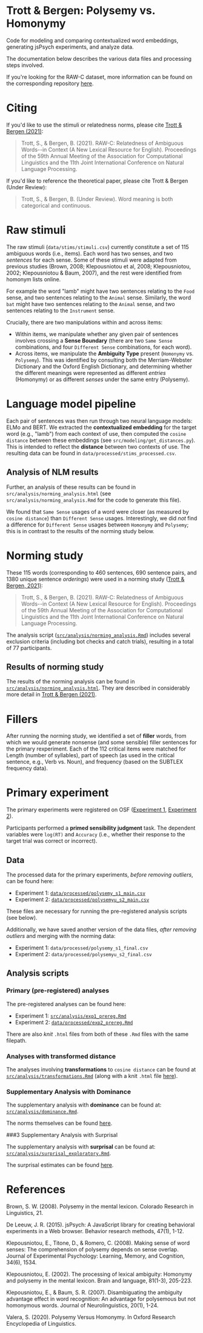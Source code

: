 # Trott & Bergen: Polysemy vs. Homonymy

Code for modeling and comparing contextualized word embeddings, generating jsPsych experiments, and analyze data.

The documentation below describes the various data files and processing steps involved.

If you're looking for the RAW-C dataset, more information can be found on the corresponding repository [here](https://github.com/seantrott/raw-c).

# Citing 

If you'd like to use the stimuli or relatedness norms, please cite [Trott & Bergen (2021)](https://arxiv.org/abs/2105.13266):

> Trott, S., & Bergen, B. (2021). RAW-C: Relatedness of Ambiguous Words--in Context (A New Lexical Resource for English). Proceedings of the 59th Annual Meeting of the Association for Computational Linguistics and the 11th Joint International Conference on Natural Language Processing.

If you'd like to reference the theoretical paper, please cite Trott & Bergen (Under Review):

> Trott, S., & Bergen, B. (Under Review). Word meaning is both categorical and continuous.

# Raw stimuli

The raw stimuli (`data/stims/stimuli.csv`) currently constitute a set of 115 ambiguous words (i.e., items). Each word has two senses, and two *sentences* for each sense. Some of these stimuli were adapted from previous studies (Brown, 2008; Klepousniotou et al, 2008; Klepousniotou, 2002; Klepousniotou & Baum, 2007), and the rest were identified from homonym lists online.

For example the word "lamb" might have two sentences relating to the `Food` sense, and two sentences relating to the `Animal` sense. Similarly, the word `bat` might have two sentences relating to the `Animal` sense, and two sentences relating to the `Instrument` sense.

Crucially, there are two manipulations within and across items:

- Within items, we manipulate whether any given pair of sentences involves crossing a **Sense Boundary** (there are two `Same Sense` combinations, and four `Different Sense` combinations, for each word).  
- Across items, we manipulate the **Ambiguity Type** present (`Homonymy` vs. `Polysemy`). This was identified by consulting both the Merriam-Webster Dictionary and the Oxford English Dictionary, and determining whether the different meanings were represented as different *entries* (Homonymy) or as different *senses* under the same entry (Polysemy). 

# Language model pipeline

Each pair of sentences was then run through two neural language models: ELMo and BERT. We extracted the **contextualized embedding** for the target word (e.g., "lamb") from each context of use, then computed the `cosine distance` between these embeddings (see `src/modeling/get_distances.py`). This is intended to reflect the **distance** between two contexts of use. The resulting data can be found in `data/processed/stims_processed.csv`.

## Analysis of NLM results

Further, an analysis of these results can be found in `src/analysis/norming_analysis.html` (see `src/analysis/norming_analysis.Rmd` for the code to generate this file).

We found that `Same Sense` usages of a word were closer (as measured by `cosine distance`) than `Different Sense` usages. Interestingly, we did *not* find a difference for `Different Sense` usages between `Homonymy` and `Polysemy`; this is in contrast to the results of the norming study below.

# Norming study

These 115 words (corresponding to 460 sentences, 690 sentence pairs, and 1380 unique sentence *orderings*) were used in a norming study ([Trott & Bergen, 2021)](https://arxiv.org/abs/2105.13266):

> Trott, S., & Bergen, B. (2021). RAW-C: Relatedness of Ambiguous Words--in Context (A New Lexical Resource for English). Proceedings of the 59th Annual Meeting of the Association for Computational Linguistics and the 11th Joint International Conference on Natural Language Processing.

The analysis script ([`src/analysis/norming_analysis.Rmd`](https://github.com/seantrott/trott_ph_amb/blob/master/src/analysis/norming_analysis.Rmd)) includes several exclusion criteria (including bot checks and catch trials), resulting in a total of 77 participants.

## Results of norming study

The results of the norming analysis can be found in [`src/analysis/norming_analysis.html`](https://github.com/seantrott/trott_ph_amb/blob/master/src/analysis/norming_analysis.html). They are described in considerably more detail in [Trott & Bergen (2021)](https://arxiv.org/abs/2105.13266).

# Fillers 

After running the norming study, we identified a set of **filler** words, from which we would generate nonsense (and some sensible) filler sentences for the primary rexperiment. Each of the 112 critical items were matched for Length (number of syllables), part of speech (as used in the critical sentence, e.g., Verb vs. Noun), and frequency (based on the SUBTLEX frequency data).

# Primary experiment

The primary experiments were registered on OSF ([Experiment 1](https://osf.io/gj48a/), [Experiment 2](https://osf.io/4ej6t)).

Participants performed a **primed sensibility judgment** task. The dependent variables were `log(RT)` and `Accuracy` (i.e., whether their response to the target trial was correct or incorrect).

## Data

The processed data for the primary experiments, *before removing outliers*, can be found here:

- Experiment 1: [`data/processed/polysemy_s1_main.csv`](https://github.com/seantrott/trott_ph_amb/blob/master/data/processed/polysemy_s1_main.csv)  
- Experiment 2: [`data/processed/polysemyu_s2_main.csv`](https://github.com/seantrott/trott_ph_amb/blob/master/data/processed/polysemy_s2_main.csv)

These files are necessary for running the pre-registered analysis scripts (see below).

Additionally, we have saved another version of the data files, *after removing outliers* and merging with the norming data:

- Experiment 1: `data/processed/polysemy_s1_final.csv`  
- Experiment 2: `data/processed/polysemyu_s2_final.csv`

## Analysis scripts

### Primary (pre-registered) analyses

The pre-registered analyses can be found here:

- Experiment 1: [`src/analysis/exp1_prereg.Rmd`](https://github.com/seantrott/trott_ph_amb/blob/master/src/analysis/exp1_prereg.Rmd)
- Experiment 2: [`data/processed/exp2_prereg.Rmd`](https://github.com/seantrott/trott_ph_amb/blob/master/src/analysis/exp2_prereg.Rmd)

There are also *knit* `.html` files from both of these `.Rmd` files with the same filepath.

### Analyses with transformed distance

The analyses involving **transformations** to `cosine distance` can be found at [`src/analysis/transformations.Rmd`](https://github.com/seantrott/trott_ph_amb/blob/master/src/analysis/transformations.Rmd) (along with a knit `.html` file [here](https://github.com/seantrott/trott_ph_amb/blob/master/src/analysis/transformations.html)).

### Supplementary Analysis with Dominance

The supplementary analysis with **dominance** can be found at: [`src/analysis/dominance.Rmd`](https://github.com/seantrott/trott_ph_amb/blob/master/src/analysis/dominance.Rmd).

The norms themselves can be found [here](https://github.com/seantrott/trott_ph_amb/blob/master/data/processed/dominance_norms_with_order.csv).

###3 Supplementary Analysis with Surprisal

The supplementary analysis with **surprisal** can be found at: [`src/analysis/surprisal_exploratory.Rmd`](https://github.com/seantrott/trott_ph_amb/blob/master/src/analysis/surprisal_exploratory.Rmd).

The surprisal estimates can be found [here](https://github.com/seantrott/trott_ph_amb/blob/master/data/processed/bert-large_surprisals.csv).



# References

Brown, S. W. (2008). Polysemy in the mental lexicon. Colorado Research in Linguistics, 21.

De Leeuw, J. R. (2015). jsPsych: A JavaScript library for creating behavioral experiments in a Web browser. Behavior research methods, 47(1), 1-12.

Klepousniotou, E., Titone, D., & Romero, C. (2008). Making sense of word senses: The comprehension of polysemy depends on sense overlap. Journal of Experimental Psychology: Learning, Memory, and Cognition, 34(6), 1534.

Klepousniotou, E. (2002). The processing of lexical ambiguity: Homonymy and polysemy in the mental lexicon. Brain and language, 81(1-3), 205-223.

Klepousniotou, E., & Baum, S. R. (2007). Disambiguating the ambiguity advantage effect in word recognition: An advantage for polysemous but not homonymous words. Journal of Neurolinguistics, 20(1), 1-24.

Valera, S. (2020). Polysemy Versus Homonymy. In Oxford Research Encyclopedia of Linguistics.

